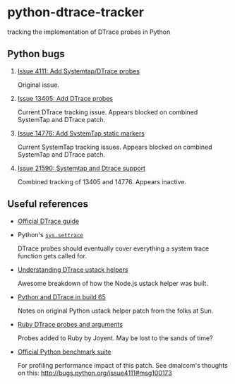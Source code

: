 python-dtrace-tracker
=====================

tracking the implementation of DTrace probes in Python

Python bugs
-----------

1. [Issue 4111: Add Systemtap/DTrace probes][4111]

    Original issue.

1. [Issue 13405: Add DTrace probes][13405]

    Current DTrace tracking issue. Appears blocked on combined
    SystemTap and DTrace patch.

1. [Issue 14776: Add SystemTap static markers][14776]

    Current SystemTap tracking issues. Appears blocked on combined
    SystemTap and DTrace patch.
    
1. [Issue 21590: Systemtap and Dtrace support][21590]

    Combined tracking of 13405 and 14776. Appears inactive.

[4111]: http://bugs.python.org/issue4111
[13405]: http://bugs.python.org/issue13405
[14776]: http://bugs.python.org/issue14776
[21590]: http://bugs.python.org/issue21590

Useful references
-----------------
* [Official DTrace guide](http://dtrace.org/guide/preface.html)

* Python's [`sys.settrace`](https://docs.python.org/3.5/library/sys.html#sys.settrace)

    DTrace probes should eventually cover everything a system trace function gets called for.

* [Understanding DTrace ustack helpers](http://dtrace.org/blogs/dap/2013/11/20/understanding-dtrace-ustack-helpers/)

    Awesome breakdown of how the Node.js ustack helper was built.

* [Python and DTrace in build 65](https://blogs.oracle.com/levon/entry/python_and_dtrace_in_build)

    Notes on original Python ustack helper patch from the folks at Sun.
    
* [Ruby DTrace probes and arguments](https://web.archive.org/web/20070727033528/http://dev.joyent.com/projects/ruby-dtrace/wiki/Ruby+DTrace+probes+and+arguments)

    Probes added to Ruby by Joyent. May be lost to the sands of time?
    
* [Official Python benchmark suite](https://hg.python.org/benchmarks/file/100eee4adc4c/README.txt)

    For profiling performance impact of this patch. See dmalcom's thoughts on this: <http://bugs.python.org/issue4111#msg100173>
